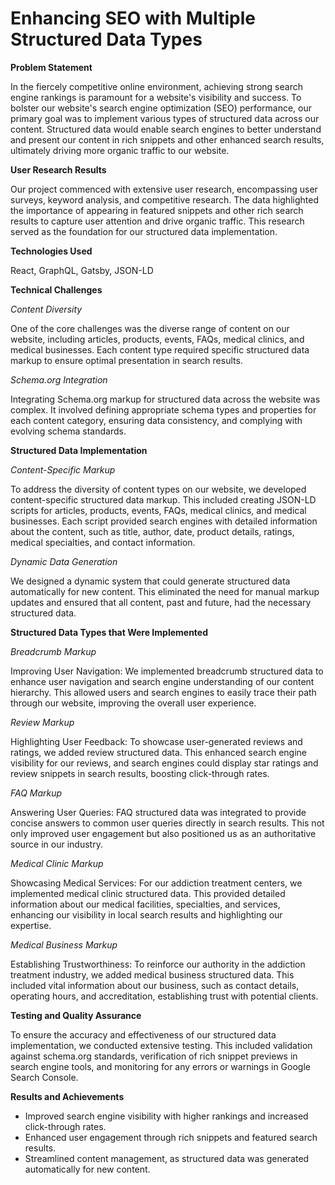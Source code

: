# Enhancing SEO with Multiple Structured Data Types

<b>Problem Statement</b>

In the fiercely competitive online environment, achieving strong search engine rankings is paramount for a website's visibility and success. To bolster our website's search engine optimization (SEO) performance, our primary goal was to implement various types of structured data across our content. Structured data would enable search engines to better understand and present our content in rich snippets and other enhanced search results, ultimately driving more organic traffic to our website.

<b>User Research Results</b>

Our project commenced with extensive user research, encompassing user surveys, keyword analysis, and competitive research. The data highlighted the importance of appearing in featured snippets and other rich search results to capture user attention and drive organic traffic. This research served as the foundation for our structured data implementation.

<b>Technologies Used</b>

React, GraphQL, Gatsby, JSON-LD

<b>Technical Challenges</b>

*Content Diversity*

One of the core challenges was the diverse range of content on our website, including articles, products, events, FAQs, medical clinics, and medical businesses. Each content type required specific structured data markup to ensure optimal presentation in search results.

*Schema.org Integration*

Integrating Schema.org markup for structured data across the website was complex. It involved defining appropriate schema types and properties for each content category, ensuring data consistency, and complying with evolving schema standards.

<b>Structured Data Implementation</b>


*Content-Specific Markup*

To address the diversity of content types on our website, we developed content-specific structured data markup. This included creating JSON-LD scripts for articles, products, events, FAQs, medical clinics, and medical businesses. Each script provided search engines with detailed information about the content, such as title, author, date, product details, ratings, medical specialties, and contact information.

*Dynamic Data Generation*

We designed a dynamic system that could generate structured data automatically for new content. This eliminated the need for manual markup updates and ensured that all content, past and future, had the necessary structured data.

<b>Structured Data Types that Were Implemented</b>

*Breadcrumb Markup*

Improving User Navigation:
We implemented breadcrumb structured data to enhance user navigation and search engine understanding of our content hierarchy. This allowed users and search engines to easily trace their path through our website, improving the overall user experience.

*Review Markup*

Highlighting User Feedback:
To showcase user-generated reviews and ratings, we added review structured data. This enhanced search engine visibility for our reviews, and search engines could display star ratings and review snippets in search results, boosting click-through rates.

*FAQ Markup*

Answering User Queries:
FAQ structured data was integrated to provide concise answers to common user queries directly in search results. This not only improved user engagement but also positioned us as an authoritative source in our industry.

*Medical Clinic Markup*

Showcasing Medical Services:
For our addiction treatment centers, we implemented medical clinic structured data. This provided detailed information about our medical facilities, specialties, and services, enhancing our visibility in local search results and highlighting our expertise.

*Medical Business Markup*

Establishing Trustworthiness:
To reinforce our authority in the addiction treatment industry, we added medical business structured data. This included vital information about our business, such as contact details, operating hours, and accreditation, establishing trust with potential clients.

<b>Testing and Quality Assurance</b>

To ensure the accuracy and effectiveness of our structured data implementation, we conducted extensive testing. This included validation against schema.org standards, verification of rich snippet previews in search engine tools, and monitoring for any errors or warnings in Google Search Console.

<b>Results and Achievements</b>

- Improved search engine visibility with higher rankings and increased click-through rates.
- Enhanced user engagement through rich snippets and featured search results.
- Streamlined content management, as structured data was generated automatically for new content.
